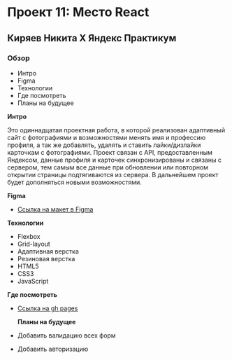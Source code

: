 # Проект 11: Место React

## Киряев Никита X Яндекс Практикум

### Обзор

- Интро
- Figma
- Технологии
- Где посмотреть
- Планы на будущее

**Интро**

Это одиннадцатая проектная работа, в которой реализован адаптивный сайт с фотографиями и возможностями менять имя и профессию профиля, а так же добавлять, удалять и ставить лайки/дизлайки карточкам с фотографиями. Проект связан с API, предоставленным Яндексом, данные профиля и карточек синхронизированы и связаны с сервером, тем самым все данные при обновлении или повторном открытии страницы подтягиваются из сервера. В дальнейшем проект будет дополняться новыми возможностями.

**Figma**

- [Ссылка на макет в Figma](https://www.figma.com/file/StZjf8HnoeLdiXS7dYrLAh/JavaScript.-Sprint-4)

**Технологии**

- Flexbox
- Grid-layout
- Адаптивная верстка
- Резиновая верстка
- HTML5
- CSS3
- JavaScript

**Где посмотреть**

- [Ссылка на gh pages](https://nikitakiryaev-web.github.io/mesto-react/)

  **Планы на будущее**

- Добавить валидацию всех форм
- Добавить авторизацию
